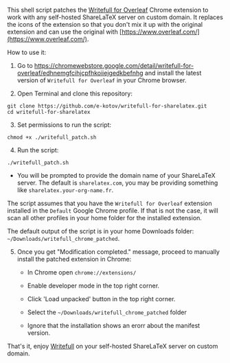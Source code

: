 This shell script patches the [Writefull for Overleaf](https://chromewebstore.google.com/detail/writefull-for-overleaf/edhnemgfcihjcpfhkoiiejgedkbefnhg) Chrome extension to work with any self-hosted ShareLaTeX server on custom domain. It replaces the icons of the extension so that you don't mix it up with the original extension and can use the original with [https://www.overleaf.com/](https://www.overleaf.com/).

How to use it:

1. Go to https://chromewebstore.google.com/detail/writefull-for-overleaf/edhnemgfcihjcpfhkoiiejgedkbefnhg and install the latest version of `Writefull for Overleaf` in your Chrome browser.

2. Open Terminal and clone this repository:

```{bash}
git clone https://github.com/e-kotov/writefull-for-sharelatex.git
cd writefull-for-sharelatex
```

3. Set permissions to run the script:

```{bash}
chmod +x ./writefull_patch.sh
```

4. Run the script:

```{bash}
./writefull_patch.sh
```

- You will be prompted to provide the domain name of your ShareLaTeX server. The default is `sharelatex.com`, you may be providing something like `sharelatex.your-org-name.fr`.

The script assumes that you have the `Writefull for Overleaf` extension installed in the `Default` Google Chrome profile. If that is not the case, it will scan all other profiles in your home folder for the installed extension.

The default output of the script is in your home Downloads folder: `~/Downloads/writefull_chrome_patched`.

5. Once you get "Modification completed." message, proceed to manually install the patched extension in Chrome:

    - In Chrome open `chrome://extensions/`

    - Enable developer mode in the top right corner.

    - Click 'Load unpacked' button in the top right corner.
    
    - Select the `~/Downloads/writefull_chrome_patched` folder

    - Ignore that the installation shows an erorr about the manifest version.

That's it, enjoy [Writefull](https://www.writefull.com/) on your self-hosted ShareLaTeX server on custom domain.

